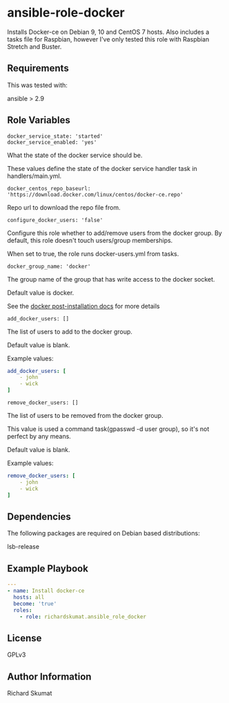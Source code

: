 ansible-role-docker
=========

Installs Docker-ce on Debian 9, 10 and CentOS 7 hosts. Also includes a tasks file for Raspbian,
however I've only tested this role with Raspbian Stretch and Buster.

Requirements
------------

This was tested with:

ansible > 2.9

Role Variables
--------------

```
docker_service_state: 'started'
docker_service_enabled: 'yes'
```

What the state of the docker service should be.

These values define the state of the docker service
handler task in handlers/main.yml.

```
docker_centos_repo_baseurl: 'https://download.docker.com/linux/centos/docker-ce.repo'
```

Repo url to download the repo file from.

```
configure_docker_users: 'false'
```

Configure this role whether to add/remove users
from the docker group. By default, this role
doesn't touch users/group memberships.

When set to true, the role runs docker-users.yml
from tasks.

```
docker_group_name: 'docker'
```

The group name of the group that has write
access to the docker socket.

Default value is docker.

See the [docker post-installation docs](https://docs.docker.com/install/linux/linux-postinstall/) for
more details

```
add_docker_users: []
```

The list of users to add to the docker group.

Default value is blank.

Example values:

```yaml
add_docker_users: [
    - john
    - wick
]
```

```
remove_docker_users: []
```

The list of users to be removed from the docker group.

This value is used a command task(gpasswd -d user group),
so it's not perfect by any means.

Default value is blank.

Example values:

```yaml
remove_docker_users: [
    - john
    - wick
]
```

Dependencies
------------

The following packages are required on Debian
based distributions:

lsb-release

Example Playbook
----------------


```yaml
---
- name: Install docker-ce
  hosts: all
  become: 'true'
  roles:
    - role: richardskumat.ansible_role_docker

```


License
-------

GPLv3

Author Information
------------------

Richard Skumat